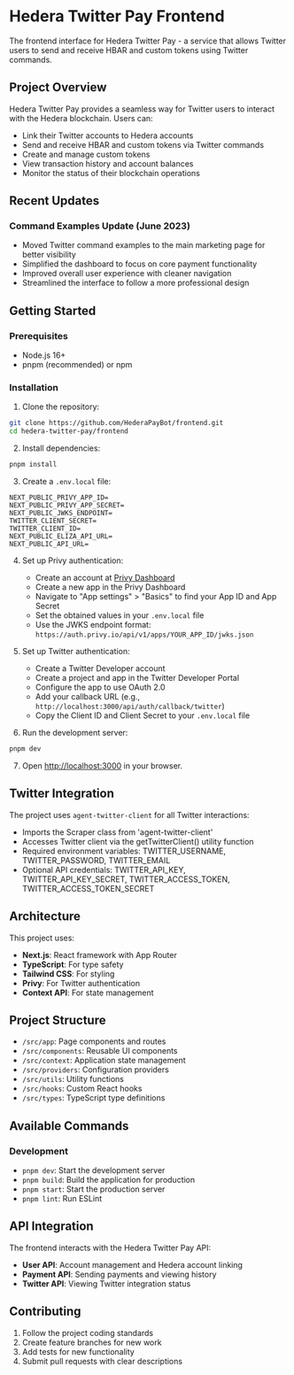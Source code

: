 # Hedera Twitter Pay Frontend

The frontend interface for Hedera Twitter Pay - a service that allows Twitter users to send and receive HBAR and custom tokens using Twitter commands.

## Project Overview

Hedera Twitter Pay provides a seamless way for Twitter users to interact with the Hedera blockchain. Users can:

- Link their Twitter accounts to Hedera accounts
- Send and receive HBAR and custom tokens via Twitter commands
- Create and manage custom tokens
- View transaction history and account balances
- Monitor the status of their blockchain operations

## Recent Updates

### Command Examples Update (June 2023)

- Moved Twitter command examples to the main marketing page for better visibility
- Simplified the dashboard to focus on core payment functionality
- Improved overall user experience with cleaner navigation
- Streamlined the interface to follow a more professional design

## Getting Started

### Prerequisites

- Node.js 16+
- pnpm (recommended) or npm

### Installation

1. Clone the repository:
```bash
git clone https://github.com/HederaPayBot/frontend.git
cd hedera-twitter-pay/frontend
```

2. Install dependencies:
```bash
pnpm install
```

3. Create a `.env.local` file:
```
NEXT_PUBLIC_PRIVY_APP_ID=
NEXT_PUBLIC_PRIVY_APP_SECRET=
NEXT_PUBLIC_JWKS_ENDPOINT=
TWITTER_CLIENT_SECRET=
TWITTER_CLIENT_ID=
NEXT_PUBLIC_ELIZA_API_URL=
NEXT_PUBLIC_API_URL=
```

4. Set up Privy authentication:
   - Create an account at [Privy Dashboard](https://dashboard.privy.io/)
   - Create a new app in the Privy Dashboard
   - Navigate to "App settings" > "Basics" to find your App ID and App Secret
   - Set the obtained values in your `.env.local` file
   - Use the JWKS endpoint format: `https://auth.privy.io/api/v1/apps/YOUR_APP_ID/jwks.json`

5. Set up Twitter authentication:
   - Create a Twitter Developer account
   - Create a project and app in the Twitter Developer Portal
   - Configure the app to use OAuth 2.0
   - Add your callback URL (e.g., `http://localhost:3000/api/auth/callback/twitter`)
   - Copy the Client ID and Client Secret to your `.env.local` file

6. Run the development server:
```bash
pnpm dev
```

7. Open [http://localhost:3000](http://localhost:3000) in your browser.

## Twitter Integration

The project uses `agent-twitter-client` for all Twitter interactions:
- Imports the Scraper class from 'agent-twitter-client'
- Accesses Twitter client via the getTwitterClient() utility function
- Required environment variables: TWITTER_USERNAME, TWITTER_PASSWORD, TWITTER_EMAIL
- Optional API credentials: TWITTER_API_KEY, TWITTER_API_KEY_SECRET, TWITTER_ACCESS_TOKEN, TWITTER_ACCESS_TOKEN_SECRET

## Architecture

This project uses:

- **Next.js**: React framework with App Router
- **TypeScript**: For type safety
- **Tailwind CSS**: For styling
- **Privy**: For Twitter authentication
- **Context API**: For state management

## Project Structure

- `/src/app`: Page components and routes
- `/src/components`: Reusable UI components
- `/src/context`: Application state management
- `/src/providers`: Configuration providers
- `/src/utils`: Utility functions
- `/src/hooks`: Custom React hooks
- `/src/types`: TypeScript type definitions

## Available Commands

### Development

- `pnpm dev`: Start the development server
- `pnpm build`: Build the application for production
- `pnpm start`: Start the production server
- `pnpm lint`: Run ESLint

## API Integration

The frontend interacts with the Hedera Twitter Pay API:

- **User API**: Account management and Hedera account linking
- **Payment API**: Sending payments and viewing history
- **Twitter API**: Viewing Twitter integration status

## Contributing

1. Follow the project coding standards
2. Create feature branches for new work
3. Add tests for new functionality
4. Submit pull requests with clear descriptions


